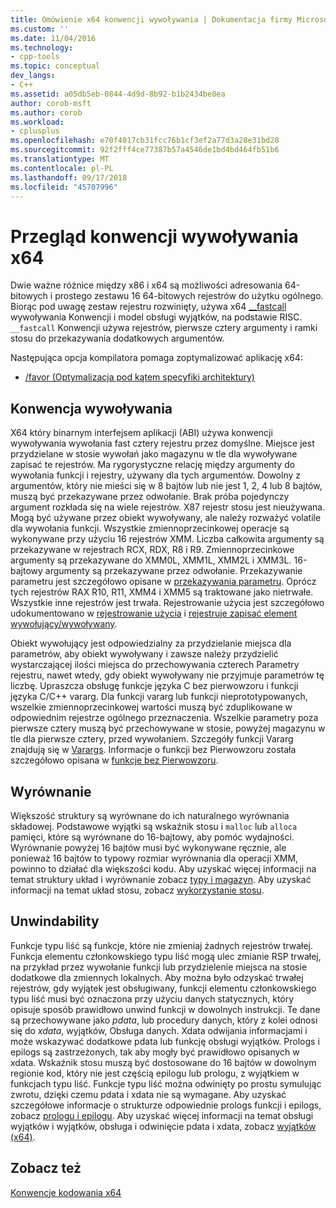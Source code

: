 ```yaml
---
title: Omówienie x64 konwencji wywoływania | Dokumentacja firmy Microsoft
ms.custom: ''
ms.date: 11/04/2016
ms.technology:
- cpp-tools
ms.topic: conceptual
dev_langs:
- C++
ms.assetid: a05db5eb-0844-4d9d-8b92-b1b2434be0ea
author: corob-msft
ms.author: corob
ms.workload:
- cplusplus
ms.openlocfilehash: e70f4017cb31fcc76b1cf3ef2a77d3a28e31bd28
ms.sourcegitcommit: 92f2fff4ce77387b57a4546de1bd4bd464fb51b6
ms.translationtype: MT
ms.contentlocale: pl-PL
ms.lasthandoff: 09/17/2018
ms.locfileid: "45707996"
---
```

# <a name="overview-of-x64-calling-conventions"></a>Przegląd konwencji wywoływania x64

Dwie ważne różnice między x86 i x64 są możliwości adresowania 64-bitowych i prostego zestawu 16 64-bitowych rejestrów do użytku ogólnego. Biorąc pod uwagę zestaw rejestru rozwinięty, używa x64 [__fastcall](../cpp/fastcall.md) wywoływania Konwencji i model obsługi wyjątków, na podstawie RISC. `__fastcall` Konwencji używa rejestrów, pierwsze cztery argumenty i ramki stosu do przekazywania dodatkowych argumentów.

Następująca opcja kompilatora pomaga zoptymalizować aplikację x64:

- [/favor (Optymalizacja pod kątem specyfiki architektury)](../build/reference/favor-optimize-for-architecture-specifics.md)

## <a name="calling-convention"></a>Konwencja wywoływania

X64 który binarnym interfejsem aplikacji (ABI) używa konwencji wywoływania wywołania fast cztery rejestru przez domyślne. Miejsce jest przydzielane w stosie wywołań jako magazynu w tle dla wywoływane zapisać te rejestrów. Ma rygorystyczne relację między argumenty do wywołania funkcji i rejestry, używany dla tych argumentów. Dowolny z argumentów, który nie mieści się w 8 bajtów lub nie jest 1, 2, 4 lub 8 bajtów, muszą być przekazywane przez odwołanie. Brak próba pojedynczy argument rozkłada się na wiele rejestrów. X87 rejestr stosu jest nieużywana. Mogą być używane przez obiekt wywoływany, ale należy rozważyć volatile dla wywołania funkcji. Wszystkie zmiennoprzecinkowej operacje są wykonywane przy użyciu 16 rejestrów XMM. Liczba całkowita argumenty są przekazywane w rejestrach RCX, RDX, R8 i R9. Zmiennoprzecinkowe argumenty są przekazywane do XMM0L, XMM1L, XMM2L i XMM3L. 16-bajtowy argumenty są przekazywane przez odwołanie. Przekazywanie parametru jest szczegółowo opisane w [przekazywania parametru](../build/parameter-passing.md). Oprócz tych rejestrów RAX R10, R11, XMM4 i XMM5 są traktowane jako nietrwałe. Wszystkie inne rejestrów jest trwała. Rejestrowanie użycia jest szczegółowo udokumentowano w [rejestrowanie użycia](../build/register-usage.md) i [rejestruje zapisać element wywołujący/wywoływany](../build/caller-callee-saved-registers.md).

Obiekt wywołujący jest odpowiedzialny za przydzielanie miejsca dla parametrów, aby obiekt wywoływany i zawsze należy przydzielić wystarczającej ilości miejsca do przechowywania czterech Parametry rejestru, nawet wtedy, gdy obiekt wywoływany nie przyjmuje parametrów tę liczbę. Upraszcza obsługę funkcje języka C bez pierwowzoru i funkcji języka C/C++ vararg. Dla funkcji vararg lub funkcji nieprototypowanych, wszelkie zmiennoprzecinkowej wartości muszą być zduplikowane w odpowiednim rejestrze ogólnego przeznaczenia. Wszelkie parametry poza pierwsze cztery muszą być przechowywane w stosie, powyżej magazynu w tle dla pierwsze cztery, przed wywołaniem. Szczegóły funkcji Vararg znajdują się w [Varargs](../build/varargs.md). Informacje o funkcji bez Pierwowzoru została szczegółowo opisana w [funkcje bez Pierwowzoru](../build/unprototyped-functions.md).

## <a name="alignment"></a>Wyrównanie

Większość struktury są wyrównane do ich naturalnego wyrównania składowej. Podstawowe wyjątki są wskaźnik stosu i `malloc` lub `alloca` pamięci, które są wyrównane do 16-bajtowy, aby pomóc wydajności. Wyrównanie powyżej 16 bajtów musi być wykonywane ręcznie, ale ponieważ 16 bajtów to typowy rozmiar wyrównania dla operacji XMM, powinno to działać dla większości kodu. Aby uzyskać więcej informacji na temat struktury układ i wyrównanie zobacz [typy i magazyn](../build/types-and-storage.md). Aby uzyskać informacji na temat układ stosu, zobacz [wykorzystanie stosu](../build/stack-usage.md).

## <a name="unwindability"></a>Unwindability

Funkcje typu liść są funkcje, które nie zmieniaj żadnych rejestrów trwałej. Funkcja elementu członkowskiego typu liść mogą ulec zmianie RSP trwałej, na przykład przez wywołanie funkcji lub przydzielenie miejsca na stosie dodatkowe dla zmiennych lokalnych. Aby można było odzyskać trwałej rejestrów, gdy wyjątek jest obsługiwany, funkcji elementu członkowskiego typu liść musi być oznaczona przy użyciu danych statycznych, który opisuje sposób prawidłowo unwind funkcji w dowolnych instrukcji. Te dane są przechowywane jako *pdata*, lub procedury danych, który z kolei odnosi się do *xdata*, wyjątków, Obsługa danych. Xdata odwijania informacjami i może wskazywać dodatkowe pdata lub funkcję obsługi wyjątków. Prologs i epilogs są zastrzeżonych, tak aby mogły być prawidłowo opisanych w xdata. Wskaźnik stosu muszą być dostosowane do 16 bajtów w dowolnym regionie kod, który nie jest częścią epilogu lub prologu, z wyjątkiem w funkcjach typu liść. Funkcje typu liść można odwinięty po prostu symulując zwrotu, dzięki czemu pdata i xdata nie są wymagane. Aby uzyskać szczegółowe informacje o strukturze odpowiednie prologs funkcji i epilogs, zobacz [prologu i epilogu](../build/prolog-and-epilog.md). Aby uzyskać więcej informacji na temat obsługi wyjątków i wyjątków, obsługa i odwinięcie pdata i xdata, zobacz [wyjątków (x64)](../build/exception-handling-x64.md).

## <a name="see-also"></a>Zobacz też

[Konwencje kodowania x64](../build/x64-software-conventions.md)
